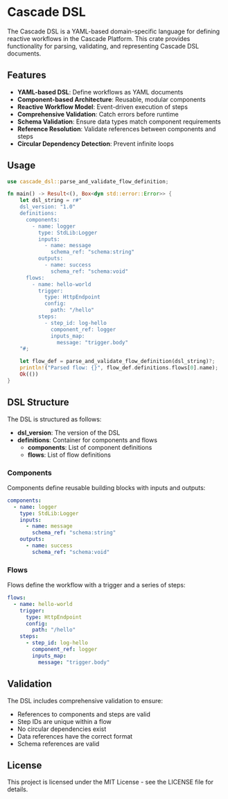 # Cascade DSL

The Cascade DSL is a YAML-based domain-specific language for defining reactive workflows in the Cascade Platform. 
This crate provides functionality for parsing, validating, and representing Cascade DSL documents.

## Features

- **YAML-based DSL**: Define workflows as YAML documents
- **Component-based Architecture**: Reusable, modular components
- **Reactive Workflow Model**: Event-driven execution of steps
- **Comprehensive Validation**: Catch errors before runtime
- **Schema Validation**: Ensure data types match component requirements
- **Reference Resolution**: Validate references between components and steps
- **Circular Dependency Detection**: Prevent infinite loops

## Usage

```rust
use cascade_dsl::parse_and_validate_flow_definition;

fn main() -> Result<(), Box<dyn std::error::Error>> {
    let dsl_string = r#"
    dsl_version: "1.0"
    definitions:
      components:
        - name: logger
          type: StdLib:Logger
          inputs:
            - name: message
              schema_ref: "schema:string"
          outputs:
            - name: success
              schema_ref: "schema:void"
      flows:
        - name: hello-world
          trigger:
            type: HttpEndpoint
            config:
              path: "/hello"
          steps:
            - step_id: log-hello
              component_ref: logger
              inputs_map:
                message: "trigger.body"
    "#;

    let flow_def = parse_and_validate_flow_definition(dsl_string)?;
    println!("Parsed flow: {}", flow_def.definitions.flows[0].name);
    Ok(())
}
```

## DSL Structure

The DSL is structured as follows:

- **dsl_version**: The version of the DSL
- **definitions**: Container for components and flows
  - **components**: List of component definitions
  - **flows**: List of flow definitions

### Components

Components define reusable building blocks with inputs and outputs:

```yaml
components:
  - name: logger
    type: StdLib:Logger
    inputs:
      - name: message
        schema_ref: "schema:string"
    outputs:
      - name: success
        schema_ref: "schema:void"
```

### Flows

Flows define the workflow with a trigger and a series of steps:

```yaml
flows:
  - name: hello-world
    trigger:
      type: HttpEndpoint
      config:
        path: "/hello"
    steps:
      - step_id: log-hello
        component_ref: logger
        inputs_map:
          message: "trigger.body"
```

## Validation

The DSL includes comprehensive validation to ensure:

- References to components and steps are valid
- Step IDs are unique within a flow
- No circular dependencies exist
- Data references have the correct format
- Schema references are valid

## License

This project is licensed under the MIT License - see the LICENSE file for details.